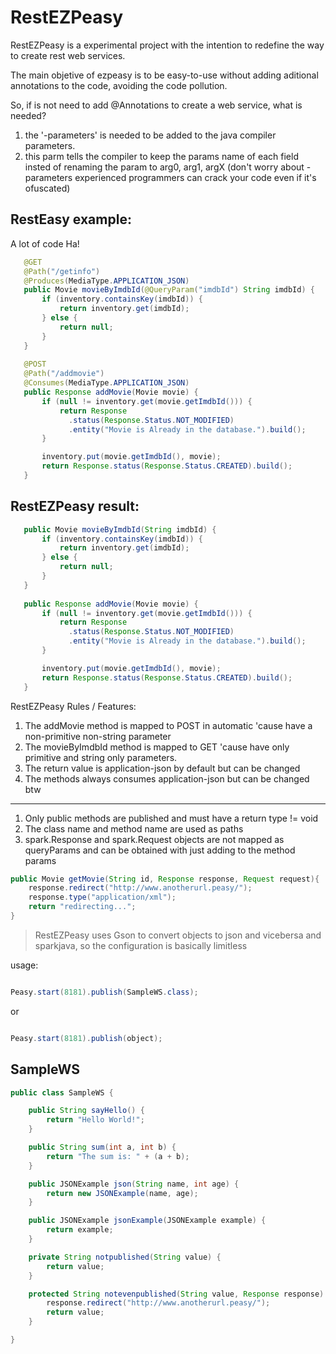 # RestEZPeasy

RestEZPeasy is a experimental project with the intention to redefine the way to create rest web services.

The main objetive of ezpeasy is to be easy-to-use without adding aditional annotations to the code,
avoiding the code pollution.

 
 So, if is not need to add @Annotations to create a web service, what is needed?
 
 
 1. the '-parameters' is needed to be added to the java compiler parameters.
 2. this parm tells the compiler to keep the params name of each field insted of renaming the param to arg0, arg1, argX
 (don't worry about -parameters experienced programmers can crack your code even if it's ofuscated)
 
 RestEasy example:
 -
 A lot of code Ha!
 ```java
    @GET
    @Path("/getinfo")
    @Produces(MediaType.APPLICATION_JSON)
    public Movie movieByImdbId(@QueryParam("imdbId") String imdbId) {
        if (inventory.containsKey(imdbId)) {
            return inventory.get(imdbId);
        } else {
            return null;
        }
    }
    
    @POST
    @Path("/addmovie")
    @Consumes(MediaType.APPLICATION_JSON)
    public Response addMovie(Movie movie) {
        if (null != inventory.get(movie.getImdbId())) {
            return Response
              .status(Response.Status.NOT_MODIFIED)
              .entity("Movie is Already in the database.").build();
        }
 
        inventory.put(movie.getImdbId(), movie);
        return Response.status(Response.Status.CREATED).build();
    }
``` 
 RestEZPeasy result:
 -

 ```java
    public Movie movieByImdbId(String imdbId) {
        if (inventory.containsKey(imdbId)) {
            return inventory.get(imdbId);
        } else {
            return null;
        }
    }
    
    public Response addMovie(Movie movie) {
        if (null != inventory.get(movie.getImdbId())) {
            return Response
              .status(Response.Status.NOT_MODIFIED)
              .entity("Movie is Already in the database.").build();
        }
 
        inventory.put(movie.getImdbId(), movie);
        return Response.status(Response.Status.CREATED).build();
    }
``` 
RestEZPeasy Rules / Features:

1. The addMovie method is mapped to POST in automatic 'cause have a non-primitive non-string parameter
2. The movieByImdbId method is mapped to GET 'cause have only primitive and string only parameters.
3. The return value is application-json by default but can be changed
4. The methods always consumes application-json but can be changed btw

---

1. Only public methods are published and must have a return type != void
2. The class name and method name are used as paths
3. spark.Response and spark.Request objects are not mapped as queryParams and can be obtained 
with just adding to the method params 

```java
public Movie getMovie(String id, Response response, Request request){
    response.redirect("http://www.anotherurl.peasy/");
    response.type("application/xml");
    return "redirecting...";
}
```

> RestEZPeasy uses Gson to convert objects to json and vicebersa and sparkjava, so the configuration is basically limitless

usage:

```java

Peasy.start(8181).publish(SampleWS.class);

```

or

```java

Peasy.start(8181).publish(object);
```

SampleWS
-

```java
public class SampleWS {

    public String sayHello() {
        return "Hello World!";
    }

    public String sum(int a, int b) {
        return "The sum is: " + (a + b);
    }

    public JSONExample json(String name, int age) {
        return new JSONExample(name, age);
    }

    public JSONExample jsonExample(JSONExample example) {
        return example;
    }

    private String notpublished(String value) {
        return value;
    }

    protected String notevenpublished(String value, Response response) {
        response.redirect("http://www.anotherurl.peasy/");
        return value;
    }

}
```

